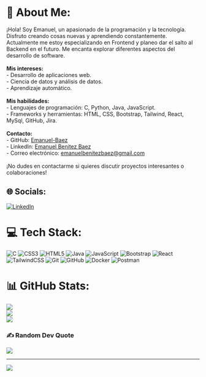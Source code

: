# 💫 About Me:
¡Hola! Soy Emanuel, un apasionado de la programación y la tecnología. Disfruto creando cosas nuevas y aprendiendo constantemente. Actualmente me estoy especializando en Frontend y planeo dar el salto al Backend en el futuro. Me encanta explorar diferentes aspectos del desarrollo de software.<br><br>**Mis intereses:**<br>- Desarrollo de aplicaciones web.<br>- Ciencia de datos y análisis de datos.<br>- Aprendizaje automático.<br><br>**Mis habilidades:**<br>- Lenguajes de programación: C, Python, Java, JavaScript.<br>- Frameworks y herramientas: HTML, CSS, Bootstrap, Tailwind, React, MySql, GitHub, Jira.<br><br>**Contacto:**<br>- GitHub: [Emanuel-Baez](https://github.com/Emanuel-Baez)<br>- LinkedIn: [Emanuel Benitez Baez](https://www.linkedin.com/in/emanuel-benitez-baez-26464314a/)<br>- Correo electrónico: emanuelbenitezbaez@gmail.com<br><br>¡No dudes en contactarme si quieres discutir proyectos interesantes o colaboraciones!


## 🌐 Socials:
[![LinkedIn](https://img.shields.io/badge/LinkedIn-%230077B5.svg?logo=linkedin&logoColor=white)](https://linkedin.com/in/https://www.linkedin.com/in/emanuel-benitez-baez-26464314a/) 

# 💻 Tech Stack:
![C](https://img.shields.io/badge/c-%2300599C.svg?style=for-the-badge&logo=c&logoColor=white) ![CSS3](https://img.shields.io/badge/css3-%231572B6.svg?style=for-the-badge&logo=css3&logoColor=white) ![HTML5](https://img.shields.io/badge/html5-%23E34F26.svg?style=for-the-badge&logo=html5&logoColor=white) ![Java](https://img.shields.io/badge/java-%23ED8B00.svg?style=for-the-badge&logo=openjdk&logoColor=white) ![JavaScript](https://img.shields.io/badge/javascript-%23323330.svg?style=for-the-badge&logo=javascript&logoColor=%23F7DF1E)   ![Bootstrap](https://img.shields.io/badge/bootstrap-%238511FA.svg?style=for-the-badge&logo=bootstrap&logoColor=white)   ![React](https://img.shields.io/badge/react-%2320232a.svg?style=for-the-badge&logo=react&logoColor=%2361DAFB) ![TailwindCSS](https://img.shields.io/badge/tailwindcss-%2338B2AC.svg?style=for-the-badge&logo=tailwind-css&logoColor=white)  ![Git](https://img.shields.io/badge/git-%23F05033.svg?style=for-the-badge&logo=git&logoColor=white) ![GitHub](https://img.shields.io/badge/github-%23121011.svg?style=for-the-badge&logo=github&logoColor=white) ![Docker](https://img.shields.io/badge/docker-%230db7ed.svg?style=for-the-badge&logo=docker&logoColor=white) ![Postman](https://img.shields.io/badge/Postman-FF6C37?style=for-the-badge&logo=postman&logoColor=white)
# 📊 GitHub Stats:
![](https://github-readme-stats.vercel.app/api?username=Emanuel-Baez&theme=default&hide_border=false&include_all_commits=false&count_private=false)<br/>
![](https://github-readme-streak-stats.herokuapp.com/?user=Emanuel-Baez&theme=default&hide_border=false)<br/>
![](https://github-readme-stats.vercel.app/api/top-langs/?username=Emanuel-Baez&theme=default&hide_border=false&include_all_commits=false&count_private=false&layout=compact)

### ✍️ Random Dev Quote
![](https://quotes-github-readme.vercel.app/api?type=horizontal&theme=radical)

---
[![](https://visitcount.itsvg.in/api?id=Emanuel-Baez&icon=0&color=13)](https://visitcount.itsvg.in)

<!-- Proudly created with GPRM ( https://gprm.itsvg.in ) -->
